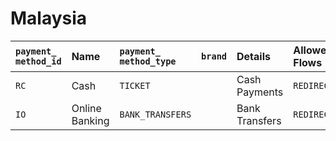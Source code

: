 # Malaysia



| `payment_` `method_id` | **Name** | `payment_ method_type` | `brand` | **Details** | Allowed Flows | **Logo** |
| :--- | :--- | :--- | :--- | :--- | :--- | :--- |
| `RC` | Cash | `TICKET` |  | Cash Payments | `REDIRECT` | [https://static.dlocal.com/images/providers/RC.png](https://static.dlocal.com/images/providers/RC.png) |
| `IO` | Online Banking | `BANK_TRANSFERS` |  | Bank Transfers | `REDIRECT` | ​[https://pay.dlocal.com/views/2.0/images/payments/NB.png](https://pay.dlocal.com/views/2.0/images/payments/NB.png)​ |

